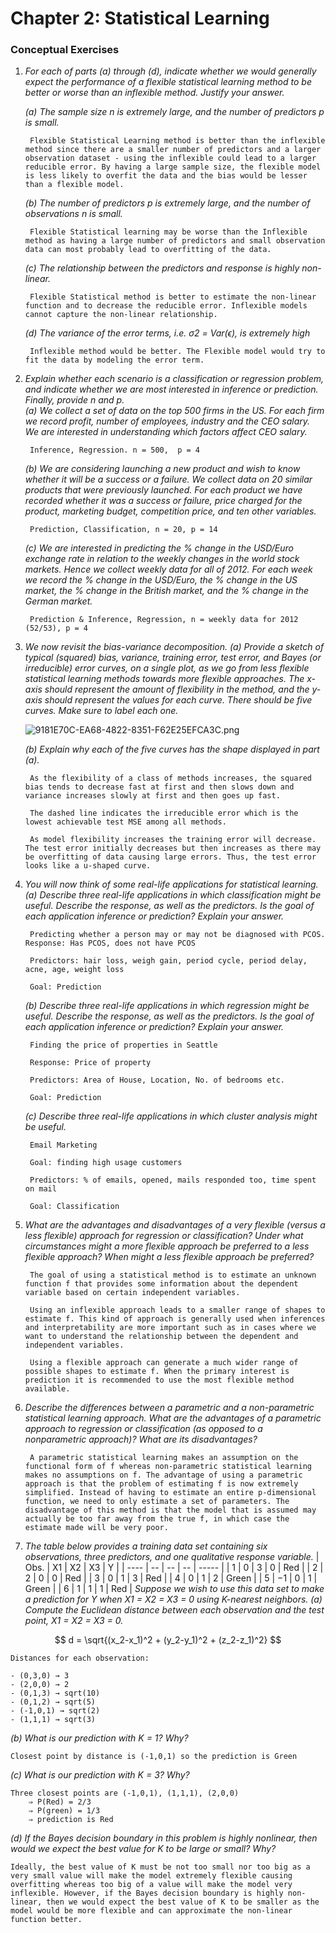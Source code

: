 # Chapter 2: Statistical Learning

### Conceptual Exercises

1. *For each of parts (a) through (d), indicate whether we would generally expect the performance of a flexible statistical learning method to be better or worse than an inflexible method. Justify your answer.*
    
    *(a) The sample size n is extremely large, and the number of predictors p is small.*
    
        Flexible Statistical Learning method is better than the inflexible method since there are a smaller number of predictors and a larger observation dataset - using the inflexible could lead to a larger reducible error. By having a large sample size, the flexible model is less likely to overfit the data and the bias would be lesser than a flexible model.
    
     
    *(b) The number of predictors p is extremely large, and the number of observations n is small.* 
    
        Flexible Statistical learning may be worse than the Inflexible method as having a large number of predictors and small observation data can most probably lead to overfitting of the data.
    
    *(c) The relationship between the predictors and response is highly non-linear.*
    
        Flexible Statistical method is better to estimate the non-linear function and to decrease the reducible error. Inflexible models cannot capture the non-linear relationship. 
    
    *(d) The variance of the error terms, i.e. σ2 = Var(ϵ), is extremely high*
    
        Inflexible method would be better. The Flexible model would try to fit the data by modeling the error term.
    
2. *Explain whether each scenario is a classification or regression problem, and indicate whether we are most interested in inference or prediction. Finally, provide n and p.* <br />
*(a) We collect a set of data on the top 500 firms in the US. For each firm we record profit, number of employees, industry and the CEO salary. We are interested in understanding which factors affect CEO salary.*
    
        Inference, Regression. n = 500,  p = 4
    
    *(b) We are considering launching a new product and wish to know whether it will be a success or a failure. We collect data on 20 similar products that were previously launched. For each product we have recorded whether it was a success or failure, price charged for the product, marketing budget, competition price, and ten other variables.*
    
        Prediction, Classification, n = 20, p = 14
    
    *(c) We are interested in predicting the % change in the USD/Euro exchange rate in relation to the weekly changes in the world stock markets. Hence we collect weekly data for all of 2012. For each week we record the % change in the USD/Euro, the % change in the US market, the % change in the British market, and the % change in the German market.*
    
        Prediction & Inference, Regression, n = weekly data for 2012 (52/53), p = 4
    
3. *We now revisit the bias-variance decomposition.
(a) Provide a sketch of typical (squared) bias, variance, training error, test error, and Bayes (or irreducible) error curves, on a single plot, as we go from less flexible statistical learning methods towards more flexible approaches. The x-axis should represent the amount of flexibility in the method, and the y-axis should represent the values for each curve. There should be five curves.
Make sure to label each one.*
    
    ![9181E70C-EA68-4822-8351-F62E25EFCA3C.png](Intro%20to%20Statistical%20Learning%20cb1e9eb8755642ecaa37da214089e38e/9181E70C-EA68-4822-8351-F62E25EFCA3C.png)
    
    *(b) Explain why each of the five curves has the shape displayed in part (a).*
    
        As the flexibility of a class of methods increases, the squared bias tends to decrease fast at first and then slows down and variance increases slowly at first and then goes up fast.
        
        The dashed line indicates the irreducible error which is the lowest achievable test MSE among all methods.
        
        As model flexibility increases the training error will decrease. The test error initially decreases but then increases as there may be overfitting of data causing large errors. Thus, the test error looks like a u-shaped curve.
    
4. *You will now think of some real-life applications for statistical learning.
(a) Describe three real-life applications in which classification might be useful. Describe the response, as well as the predictors. Is the goal of each application inference or prediction? Explain your answer.*
    
        Predicting whether a person may or may not be diagnosed with PCOS. Response: Has PCOS, does not have PCOS
        
        Predictors: hair loss, weigh gain, period cycle, period delay, acne, age, weight loss
        
        Goal: Prediction
    
    *(b) Describe three real-life applications in which regression might be useful. Describe the response, as well as the predictors. Is the goal of each application inference or prediction? Explain your
    answer.*
    
        Finding the price of properties in Seattle 
        
        Response: Price of property
        
        Predictors: Area of House, Location, No. of bedrooms etc.
        
        Goal: Prediction
    
    *(c) Describe three real-life applications in which cluster analysis might be useful.*
    
        Email Marketing
        
        Goal: finding high usage customers
        
        Predictors: % of emails, opened, mails responded too, time spent on mail
        
        Goal: Classification
    
5. *What are the advantages and disadvantages of a very flexible (versus a less flexible) approach for regression or classification? Under what circumstances might a more flexible approach be preferred to a less flexible approach? When might a less flexible approach be preferred?*
    
        The goal of using a statistical method is to estimate an unknown function f that provides some information about the dependent variable based on certain independent variables.

        Using an inflexible approach leads to a smaller range of shapes to estimate f. This kind of approach is generally used when inferences and interpretability are more important such as in cases where we want to understand the relationship between the dependent and independent variables. 

        Using a flexible approach can generate a much wider range of possible shapes to estimate f. When the primary interest is prediction it is recommended to use the most flexible method available.
    
6. *Describe the differences between a parametric and a non-parametric statistical learning approach. What are the advantages of a parametric approach to regression or classification (as opposed to a nonparametric approach)? What are its disadvantages?*
    
        A parametric statistical learning makes an assumption on the functional form of f whereas non-parametric statistical learning makes no assumptions on f. The advantage of using a parametric approach is that the problem of estimating f is now extremely simplified. Instead of having to estimate an entire p-dimensional function, we need to only estimate a set of parameters. The disadvantage of this method is that the model that is assumed may actually be too far away from the true f, in which case the estimate made will be very poor.
    
7. *The table below provides a training data set containing six observations, three predictors, and one qualitative response variable.*
    | Obs. | X1 | X2 | X3 | Y     |
    | ---- | -- | -- | -- | ----- |
    | 1    | 0  | 3  | 0  | Red   |
    | 2    | 2  | 0  | 0  | Red   |
    | 3    | 0  | 1  | 3  | Red   |
    | 4    | 0  | 1  | 2  | Green |
    | 5    | −1 | 0  | 1  | Green |
    | 6    | 1  | 1  | 1  | Red   |
*Suppose we wish to use this data set to make a prediction for Y when X1 = X2 = X3 = 0 using K-nearest neighbors.
(a) Compute the Euclidean distance between each observation and the test point, X1 = X2 = X3 = 0.*

$$
d = \sqrt{(x_2-x_1)^2 + (y_2-y_1)^2 + (z_2-z_1)^2}
$$

    Distances for each observation:

    - (0,3,0) → 3
    - (2,0,0) → 2
    - (0,1,3) → sqrt(10)
    - (0,1,2) → sqrt(5)
    - (-1,0,1) → sqrt(2)
    - (1,1,1) → sqrt(3)

*(b) What is our prediction with K = 1? Why?*

    Closest point by distance is (-1,0,1) so the prediction is Green

*(c) What is our prediction with K = 3? Why?*

    Three closest points are (-1,0,1), (1,1,1), (2,0,0)
        ⇒ P(Red) = 2/3
        ⇒ P(green) = 1/3 
        ⇒ prediction is Red

*(d) If the Bayes decision boundary in this problem is highly nonlinear, then would we expect the best value for K to be large or small? Why?*

    Ideally, the best value of K must be not too small nor too big as a very small value will make the model extremely flexible causing overfitting whereas too big of a value will make the model very inflexible. However, if the Bayes decision boundary is highly non-linear, then we would expect the best value of K to be smaller as the model would be more flexible and can approximate the non-linear function better.